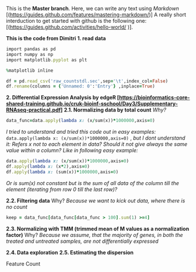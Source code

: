 This is the **Master branch**. Here, we can write any text using *Markdown* [(https://guides.github.com/features/mastering-markdown/)] A really short interduction to get started with github is the following one: [(https://guides.github.com/activities/hello-world/
)]. 


**This is the code from Dimitri**
**1. read data**
```ruby
import pandas as pd
import numpy as np
import matplotlib.pyplot as plt

%matplotlib inline

df = pd.read_csv('raw_countstdl.sec',sep='\t',index_col=False)
df.rename(columns = {'Unnamed: 0':'Entry'} ,inplace=True)
```

**2. Differential Expression Analysis by edgeR [https://bioinformatics-core-shared-training.github.io/cruk-bioinf-sschool/Day3/Supplementary-RNAseq-practical.pdf]**
**2.1. Normalizing data by total count**
*Why?*
```ruby
data_func=data.apply(lambda x: (x/sum(x))*1000000,axis=0)
```

*I tried to understand and tried this code out in easy examples:*
```data.apply(lambda x: (x/sum(x))*1000000,axis=0)```
, *but I dont understand it: Refers x not to each element in data? Should it not give always the same value within a column? Like in following easy example:*

```ruby
data.apply(lambda x: (x/sum(x))*1000000,axis=0)
df.apply(lambda x: (x*2),axis=0)
df.apply(lambda x: (sum(x))*1000000,axis=0) 
```

*Or is sum(x) not constant but is the sum of all data of the column till the element (iterating from row 0 till the last row)?* 

**2.2. Filtering data**
Why? *Because we want to kick out data, where there is no count*

```ruby
keep = data_func[data_func[data_func > 100].sum(1) >=4]
```


**2.3. Normalizing with TMM (trimmed mean of M values as a normalization factor)**
Why? *Because we assume, that the majority of genes, in both the treated and untreated samples, are not differentially expressed*

**2.4. Data exploration**
**2.5. Estimating the dispersion**

Feature Count
